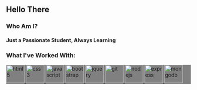 ## Hello There

### Who Am I?
#### Just a Passionate Student, Always Learning

### What I've Worked With:

<p style="background-color: grey">

<a href="https://developer.mozilla.org/en-US/docs/Web/HTML" target="_blank" rel="norelation"> 
    <img src="https://cdn.jsdelivr.net/gh/devicons/devicon/icons/html5/html5-original.svg" alt="html5" width="50" height="50"/>
</a>
<a href="https://developer.mozilla.org/en-US/docs/Web/CSS" target="_blank"> 
    <img src="https://cdn.jsdelivr.net/gh/devicons/devicon/icons/css3/css3-original.svg" alt="css3" width="50" height="50"/> 
</a>
<a href="https://developer.mozilla.org/en-US/docs/Web/JavaScript" target="_blank">
    <img src="https://cdn.jsdelivr.net/gh/devicons/devicon/icons/javascript/javascript-original.svg" alt="javascript" width="50" height="50"/>
</a>
<a href="https://getbootstrap.com/" target="_blank">
    <img src="https://cdn.jsdelivr.net/gh/devicons/devicon/icons/bootstrap/bootstrap-original.svg" alt="bootstrap" width="50" height="50"/>
</a>
<a href="https://jquery.com/" target="_blank">
    <img src="https://cdn.jsdelivr.net/gh/devicons/devicon/icons/jquery/jquery-original.svg" alt="jquery" width="50" height="50"/> 
</a>
<a href="https://git-scm.com/doc" target="_blank">
    <img src="https://cdn.jsdelivr.net/gh/devicons/devicon/icons/git/git-original.svg" alt="git" width="50" height="50"/>
</a>
<a href="https://nodejs.org/docs/latest/api/" target="_blank">
    <img src="https://cdn.jsdelivr.net/gh/devicons/devicon/icons/nodejs/nodejs-original.svg" alt="nodejs" width="50" height="50"/> 
</a>
<a href="https://expressjs.com/" target="_blank">
    <img src="https://icons8.com/icon/PZQVBAxaueDJ/express-js" alt="express" width="50" height="50"/>
</a>
<a href="https://www.mongodb.com/" target="_blank">
    <img src="https://cdn.jsdelivr.net/gh/devicons/devicon/icons/mongodb/mongodb-original-wordmark.svg" alt="mongodb" width="50" height="50"/>
</a>

</p>

